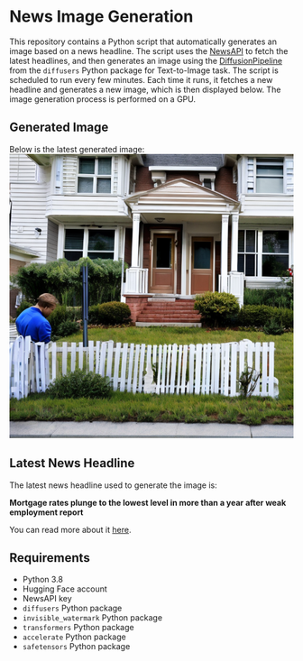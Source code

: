 # News Image Generation
This repository contains a Python script that automatically generates an image based on a news headline. The script uses the [NewsAPI](https://newsapi.org/) to fetch the latest headlines, and then generates an image using the [DiffusionPipeline](https://github.com/huggingface/diffusers) from the `diffusers` Python package for Text-to-Image task.
The script is scheduled to run every few minutes. Each time it runs, it fetches a new headline and generates a new image, which is then displayed below. The image generation process is performed on a GPU.

## Generated Image
Below is the latest generated image:
![Generated Image](image.png)

## Latest News Headline
The latest news headline used to generate the image is:

**Mortgage rates plunge to the lowest level in more than a year after weak employment report**

You can read more about it [here](https://news.google.com/rss/articles/CBMif0FVX3lxTE4tUU5tR0JxTE4tV1ljY1pJckxVMHRXMEpkTHEwR1FIeHNOenVrdjBHajZ2V2NkM0RvX3FUWENHdXNxU2FZNWJ1b1FVb1hic0xvTzdDR3RIZEdhMFBISnBleGJBaTRWMTltM0VtWkxtYnJIY2RBYmhlbDBCTFg0YlnSAYQBQVVfeXFMT1dVSkNFQm5adU1aaVJmVDBPUU50YU5aRE1QZmJJVlkzTUx4WEdGbjZHRGtHMHJiS3JDYkJJSmh2WTFkUUtSajFEX0JrMmEzZkNvN1hGUWtodk5iT2k3RmE0MWQtUllwdEtDUmZTS0tITG5MUzh5T2d5RmFXLU0tMG8zV3dO?oc=5).

## Requirements
- Python 3.8
- Hugging Face account
- NewsAPI key
- `diffusers` Python package
- `invisible_watermark` Python package
- `transformers` Python package
- `accelerate` Python package
- `safetensors` Python package
